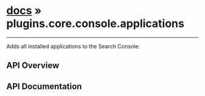 # [docs](index.md) » plugins.core.console.applications
---

Adds all installed applications to the Search Console.

## API Overview

## API Documentation

